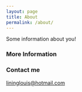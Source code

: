 ```yaml
---
layout: page
title: About
permalink: /about/
---
```


Some information about you!

### More Information

 
### Contact me

[lininglouis@hotmail.com](mailto:email@domain.com)

